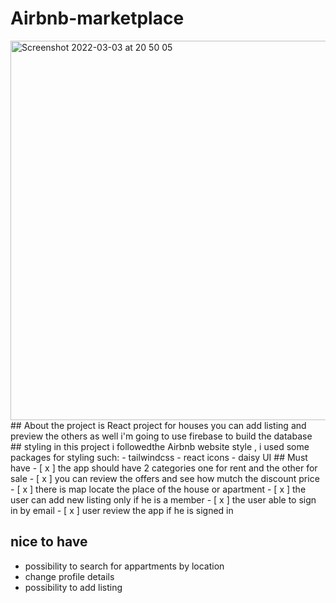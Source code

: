 # Airbnb-marketplace
<img width="607" alt="Screenshot 2022-03-03 at 20 50 05" src="https://user-images.githubusercontent.com/85104423/156643032-0e9eefe8-739b-4cc1-b3bc-9d2e0dee0108.png">
## About the project 
is React project for houses you can add listing and preview the others as well 
i'm going to use firebase to build the database 
## styling 
in this project i followedthe Airbnb website style , i used some packages for styling such:
- tailwindcss
- react icons
- daisy UI 
 ## Must have 
 - [ x ] the app should have 2 categories one for rent and the other for sale
 - [ x ] you can review the offers and see how mutch the discount price
 - [ x ] there is map locate the place of the house or apartment 
 - [ x ] the user can add new listing  only if he is a member 
 - [ x ] the user able to sign in by email  
 - [ x ] user review the app if he is signed in 
 

 

## nice to have 
- possibility to search for appartments by location
- change profile details
- possibility to add listing

 
 

